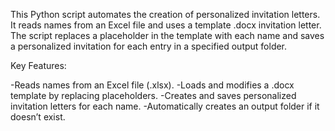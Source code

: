 This Python script automates the creation of personalized invitation letters. It reads names from an Excel file and uses a template .docx invitation letter. The script replaces a placeholder in the template with each name and saves a personalized invitation for each entry in a specified output folder.

Key Features:

-Reads names from an Excel file (.xlsx).
-Loads and modifies a .docx template by replacing placeholders.
-Creates and saves personalized invitation letters for each name.
-Automatically creates an output folder if it doesn’t exist.
